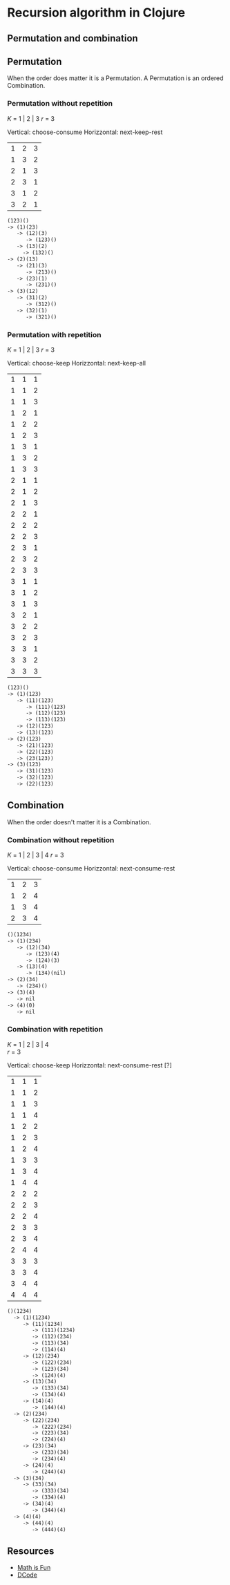 # Recursion algorithm in Clojure

## Permutation and combination

## Permutation

When the order does matter it is a Permutation. A Permutation is an ordered Combination.

### Permutation without repetition

*K* = 1 |  2 |  3
*r* = 3

Vertical: choose-consume
Horizzontal: next-keep-rest

|   |   |   |
|---|---|---|
| 1 | 2 | 3 |
| 1 | 3 | 2 |
| 2 | 1 | 3 |
| 2 | 3 | 1 |
| 3 | 1 | 2 |
| 3 | 2 | 1 |

```txt
(123)()
-> (1)(23)
   -> (12)(3)
      -> (123)()
   -> (13)(2)
     -> (132)()
-> (2)(13)
   -> (21)(3)
      -> (213)()
   -> (23)(1)
      -> (231)()
-> (3)(12)
   -> (31)(2)
      -> (312)()
   -> (32)(1)
      -> (321)()
```

### Permutation with repetition

*K* = 1 |  2 |  3
*r* = 3

Vertical: choose-keep
Horizzontal: next-keep-all

|   |   |   |
|---|---|---|
| 1 | 1 | 1 |
| 1 | 1 | 2 |
| 1 | 1 | 3 |
| 1 | 2 | 1 |
| 1 | 2 | 2 |
| 1 | 2 | 3 |
| 1 | 3 | 1 |
| 1 | 3 | 2 |
| 1 | 3 | 3 |
| 2 | 1 | 1 |
| 2 | 1 | 2 |
| 2 | 1 | 3 |
| 2 | 2 | 1 |
| 2 | 2 | 2 |
| 2 | 2 | 3 |
| 2 | 3 | 1 |
| 2 | 3 | 2 |
| 2 | 3 | 3 |
| 3 | 1 | 1 |
| 3 | 1 | 2 |
| 3 | 1 | 3 |
| 3 | 2 | 1 |
| 3 | 2 | 2 |
| 3 | 2 | 3 |
| 3 | 3 | 1 |
| 3 | 3 | 2 |
| 3 | 3 | 3 |

```txt
(123)()
-> (1)(123)
   -> (11)(123)
      -> (111)(123)
      -> (112)(123)
      -> (113)(123)
   -> (12)(123)
   -> (13)(123)
-> (2)(123)
   -> (21)(123)
   -> (22)(123)
   -> (23(123))
-> (3)(123)
   -> (31)(123)
   -> (32)(123)
   -> (22)(123)
```

## Combination

When the order doesn't matter it is a Combination.

### Combination without repetition

*K* = 1 |  2 |  3 |  4
*r* = 3

Vertical: choose-consume
Horizzontal: next-consume-rest

|   |   |   |
|---|---|---|
| 1 | 2 | 3 |
| 1 | 2 | 4 |
| 1 | 3 | 4 |
| 2 | 3 | 4 |

```txt
()(1234)
-> (1)(234)
   -> (12)(34)
      -> (123)(4)
      -> (124)(3)
   -> (13)(4)
      -> (134)(nil) 
-> (2)(34)
   -> (234)()
-> (3)(4)
   -> nil
-> (4)(0)
   -> nil
```

### Combination with repetition

*K* = 1 |  2 |  3 |  4  
*r* = 3

Vertical: choose-keep
Horizzontal: next-consume-rest [?]

|   |   |   |
|---|---|---|
| 1 | 1 | 1 |
| 1 | 1 | 2 |
| 1 | 1 | 3 |
| 1 | 1 | 4 |
| 1 | 2 | 2 |
| 1 | 2 | 3 |
| 1 | 2 | 4 |
| 1 | 3 | 3 |
| 1 | 3 | 4 |
| 1 | 4 | 4 |
| 2 | 2 | 2 |
| 2 | 2 | 3 |
| 2 | 2 | 4 |
| 2 | 3 | 3 |
| 2 | 3 | 4 |
| 2 | 4 | 4 |
| 3 | 3 | 3 |
| 3 | 3 | 4 |
| 3 | 4 | 4 |
| 4 | 4 | 4 |

```txt
()(1234)
  -> (1)(1234)
     -> (11)(1234)
        -> (111)(1234)
        -> (112)(234)
        -> (113)(34)
        -> (114)(4)
     -> (12)(234)
        -> (122)(234)
        -> (123)(34)
        -> (124)(4)
     -> (13)(34)
        -> (133)(34)
        -> (134)(4)
     -> (14)(4)
        -> (144)(4)
  -> (2)(234) 
     -> (22)(234)
        -> (222)(234)
        -> (223)(34)
        -> (224)(4)
     -> (23)(34)
        -> (233)(34)
        -> (234)(4)
     -> (24)(4)
        -> (244)(4)
  -> (3)(34)
     -> (33)(34)
        -> (333)(34)
        -> (334)(4)
     -> (34)(4)
        -> (344)(4)
  -> (4)(4)
     -> (44)(4)
        -> (444)(4)
```

## Resources

- [Math is Fun](https://www.mathsisfun.com/combinatorics/combinations-permutations.html)
- [DCode](https://www.dcode.fr/permutations-with-repetitions)

